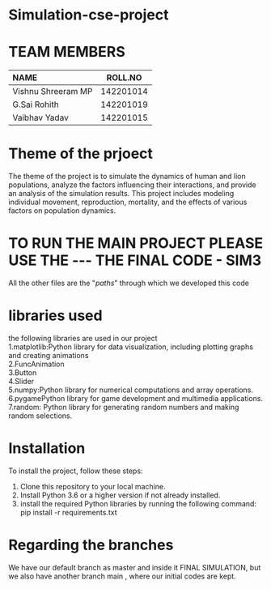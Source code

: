 # Simulation-cse-project
# TEAM MEMBERS

| NAME  | ROLL.NO  |
| :------------ |:---------------:|
|  Vishnu Shreeram MP    | 142201014 |
| G.Sai Rohith      | 142201019        |
| Vaibhav Yadav | 142201015        |

# Theme of the prjoect
The theme of the project is to simulate the dynamics of human and lion populations, analyze the factors influencing their interactions, and provide an analysis of the simulation results. This project includes modeling individual movement, reproduction, mortality, and the effects of various factors on population dynamics.
# TO RUN THE MAIN PROJECT PLEASE USE THE --- THE FINAL CODE - SIM3
All the other files are the "_paths_" through which we developed this code
#  libraries used
the following libraries are used in our project   
1.matplotlib:Python library for data visualization, including plotting graphs and creating animations  
2.FuncAnimation  
3.Button  
4.Slider  
5.numpy:Python library for numerical computations and array operations.  
6.pygamePython library for game development and multimedia applications.  
7.random: Python library for generating random numbers and making random selections.  


#  Installation
To install the project, follow these steps:
1. Clone this repository to your local machine.
2. Install Python 3.6 or a higher version if not already installed.
3. install the required Python libraries by running the following command:
pip install -r requirements.txt
# Regarding the branches
We have our default branch as master and inside it FINAL SIMULATION, but we also have another branch main , where our initial codes are kept.
